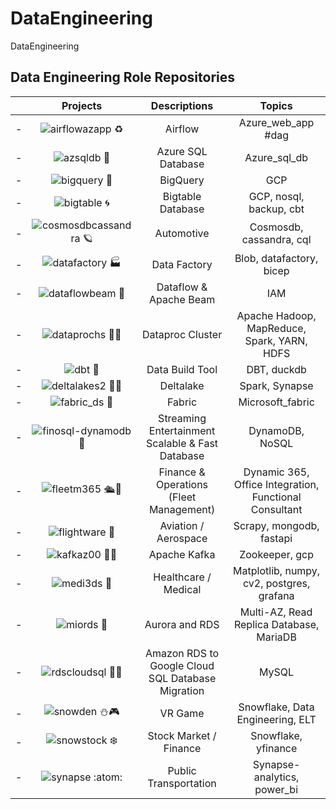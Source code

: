 # DataEngineering
DataEngineering


## Data Engineering Role Repositories


| | Projects | Descriptions | Topics | 
| - | :-: | :-: | :-: |
| - | ![airflowazapp ♻️](https://github.com/miozilla/airflowazapp) | Airflow | Azure_web_app #dag |
| - | ![azsqldb 🏢](https://github.com/miozilla/azsqldb) | Azure SQL Database | Azure_sql_db |
| - | ![bigquery 🔎](https://github.com/miozilla/bigquery) | BigQuery | GCP |
| - | ![bigtable 🌀](https://github.com/miozilla/bigtable) | Bigtable Database | GCP, nosql, backup, cbt |
| - | ![cosmosdbcassandra 🪐](https://github.com/miozilla/cosmosdbcassandra) | Automotive | Cosmosdb, cassandra, cql |
| - | ![datafactory 🏭](https://github.com/miozilla/datafactory) | Data Factory | Blob, datafactory, bicep |
| - | ![dataflowbeam 🗼](https://github.com/miozilla/dataflowbeam) | Dataflow & Apache Beam | IAM |
| - | ![dataprochs 🐘🐝](https://github.com/miozilla/dataprochs) | Dataproc Cluster | Apache Hadoop, MapReduce, Spark, YARN, HDFS | 
| - | ![dbt 🦆](https://github.com/miozilla/dbt)  | Data Build Tool | DBT, duckdb |
| - | ![deltalakes2 🤽‍♀️](https://github.com/miozilla/deltalakes2) | Deltalake | Spark, Synapse |
| - | ![fabric_ds 👚](https://github.com/miozilla/fabric_ds) | Fabric | Microsoft_fabric |
| - | ![finosql-dynamodb 🧴](https://github.com/miozilla/finosql-dynamodb) | Streaming Entertainment Scalable & Fast Database | DynamoDB, NoSQL |
| - | ![fleetm365 🛳️🏦](https://github.com/miozilla/fleetm365) | Finance & Operations (Fleet Management) | Dynamic 365, Office Integration, Functional Consultant | 
| - | ![flightware 🛫](https://github.com/miozilla/flightware) | Aviation / Aerospace | Scrapy, mongodb, fastapi |
| - | ![kafkaz00 🦘🦓](https://github.com/miozilla/kafkaz00) | Apache Kafka | Zookeeper, gcp |
| - | ![medi3ds 🩻](https://github.com/miozilla/medi3ds) | Healthcare / Medical | Matplotlib, numpy, cv2, postgres, grafana |
| - | ![miords 🌌](https://github.com/miozilla/miords) | Aurora and RDS | Multi-AZ, Read Replica Database, MariaDB |
| - | ![rdscloudsql 🚚🚛](https://github.com/miozilla/rdscloudsql) | Amazon RDS to Google Cloud SQL Database Migration | MySQL |
| - | ![snowden ⛄🎮](https://github.com/miozilla/snowden) |  VR Game | Snowflake, Data Engineering, ELT | 
| - | ![snowstock ❄️](https://github.com/miozilla/snowstock) | Stock Market / Finance | Snowflake, yfinance |
| - | ![synapse :atom:](https://github.com/miozilla/synapse) | Public Transportation | Synapse-analytics, power_bi |


